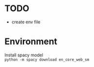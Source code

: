 # TODO
* create env file

# Environment
Install spacy model   
`python -m spacy download en_core_web_sm`
